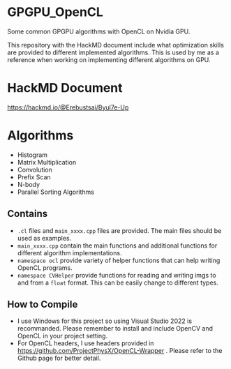 # GPGPU_OpenCL
Some common GPGPU algorithms with OpenCL on Nvidia GPU.

This repository with the HackMD document include what optimization skills are provided to different implemented algorithms. This is used by me as a reference when working on implementing different algorithms on GPU. 

# HackMD Document
https://hackmd.io/@Erebustsai/Byul7e-Up

# Algorithms

* Histogram
* Matrix Multiplication
* Convolution
* Prefix Scan
* N-body
* Parallel Sorting Algorithms

## Contains

* `.cl` files and `main_xxxx.cpp` files are provided. The main files should be used as examples.
* `main_xxxx.cpp` contain the main functions and additional functions for different algorithm implementations.
* `namespace ocl` provide variety of helper functions that can help writing OpenCL programs.
* `namespace CVHelper` provide functions for reading and writing imgs to and from a `float` format. This can be easily change to different types.

## How to Compile

* I use Windows for this project so using Visual Studio 2022 is recommanded. Please remember to install and include OpenCV and OpenCL in your project setting.
* For OpenCL headers, I use headers provided in https://github.com/ProjectPhysX/OpenCL-Wrapper . Please refer to the Github page for better detail.
